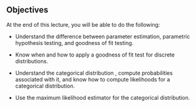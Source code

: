 ## Objectives

At the end of this lecture, you will be able to do the following:

- Understand the difference between parameter estimation, parametric hypothesis testing, and goodness of fit testing.

- Know when and how to apply a goodness of fit test for discrete distributions.

- Understand the categorical distribution , compute probabilities associated with it, and know how to compute likelihoods for a categorical distribution.

- Use the maximum likelihood estimator for the categorical distribution.